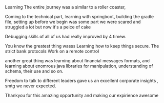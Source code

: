 Learning 
The entire journey was a similar to a  roller coaster, 
 
Coming to the technical part, learning with springboot, building the gradle file, setting up before we begin was some part we were scared and struggled a lot but now it's a peice of cake 

Debugging skills of all of us had really improved by 4 timew.

You know the greatest thing wasss
Learning how to keep things secure.
The strict  bank protocols
Work on a remote control 

another great thing was learning about financial messages formats, and learning about enomrous java libraries for manipulation, understanding of schema, their use and so on.

Freedom to talk to different leaders gave us an excellent corporate insights , smtg we never expected.



Thankyou for this amazing opportunity and making our expirience awesome